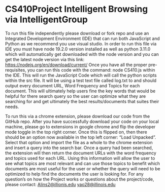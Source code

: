 # CS410Project Intelligent Browsing via IntelligentGroup

To run this file independently please download or fork repo and use an Integrated Development Environment (IDE) that can run both JavaScript and Python as we recommend you use visual studio. 
In order to run this file via IDE you must have node 19.2.0 version installed as well as python 3.11.0 which will automatically get downloaded with the node version and you can get the latest node version via this link: https://nodejs.org/en/download/current/ 
Once you have all the proper pre-requisites, you can run this code with the command: node CS410.js within the IDE.
This will run the JavaScript Code which will call the python scripts within the src file. It will be using a test text file called log.txt to and should output every document URL, Word Frequency and Topics for each document. This will ultimately help users fine the key words that would be helpful for there search query so the user can optimize what they are searching for and get ultimately the best results/documents that suites their needs.


To run this via a chrome extension, please download our code from the GitHub repo. 
After you have successfully download your code on your local machine, please go to extensions in google chrome and flip the developer mode toggle in the top right corner. Once this is flipped on, then there should be an option now available in the top left corner: “Load Unpacked”. Select that option and import the file as a whole to the chrome extension and insert a query into the search bar. Once a query had been searched, the extension will then return the document URLs with the word frequency and topics used for each URL. Using this information will allow the user to see what topics are most relevant and can use those topics to benefit which documents are most useful for the user or whether the query will need to be optimized to help find the documents the user is looking for. 
For any question’s on how the Project works or questions about the project/code, please contact:
Alins2@illionis.edu
yao28@illinois.edu 


